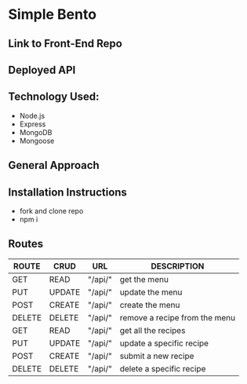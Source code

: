 # Simple Bento
## Link to Front-End Repo
## Deployed API
## Technology Used:
* Node.js
* Express
* MongoDB
* Mongoose
## General Approach
## Installation Instructions
* fork and clone repo
* npm i
## Routes
|ROUTE |CRUD  |URL           |DESCRIPTION                          |
|------|------|--------------|-------------------------------------|
| GET | READ | "/api/" | get the menu  |
| PUT | UPDATE | "/api/" | update the menu|
| POST | CREATE | "/api/" | create the menu|
| DELETE | DELETE | "/api/" | remove a recipe from the menu |
| GET | READ | "/api/" | get all the recipes |
| PUT | UPDATE | "/api/" | update a specific recipe |
| POST | CREATE | "/api/" | submit a new recipe |
| DELETE | DELETE | "/api/" | delete a specific recipe|
